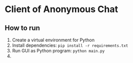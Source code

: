 # Client of Anonymous Chat

## How to run

1. Create a virtual environment for Python
2. Install dependencies: `pip install -r requirements.txt`
3. Run GUI as Python program: `python main.py`
4. 